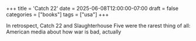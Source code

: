 +++
title = 'Catch 22'
date = 2025-06-08T12:00:00-07:00
draft = false
categories = ["books"]
tags = ["usa"]
+++

In retrospect, Catch 22 and Slaughterhouse Five were the rarest thing of all: American media about how war is bad, actually